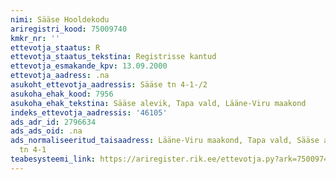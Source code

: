 ```yaml
---
nimi: Sääse Hooldekodu
ariregistri_kood: 75009740
kmkr_nr: ''
ettevotja_staatus: R
ettevotja_staatus_tekstina: Registrisse kantud
ettevotja_esmakande_kpv: 13.09.2000
ettevotja_aadress: .na
asukoht_ettevotja_aadressis: Sääse tn 4-1-/2
asukoha_ehak_kood: 7956
asukoha_ehak_tekstina: Sääse alevik, Tapa vald, Lääne-Viru maakond
indeks_ettevotja_aadressis: '46105'
ads_adr_id: 2796634
ads_ads_oid: .na
ads_normaliseeritud_taisaadress: Lääne-Viru maakond, Tapa vald, Sääse alevik, Sääse
  tn 4-1
teabesysteemi_link: https://ariregister.rik.ee/ettevotja.py?ark=75009740&ref=rekvisiidid
---
```

